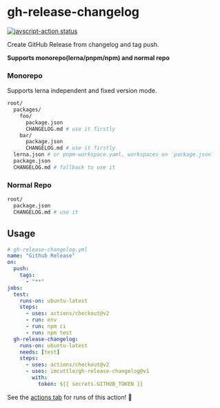 # gh-release-changelog

<a href="https://github.com/imcuttle/gh-release-changelog/actions"><img alt="javscript-action status" src="https://github.com/imcuttle/gh-release-changelog/workflows/ci/badge.svg"></a>

Create GitHub Release from changelog and tag push.

**Supports monorepo(lerna/pnpm/npm) and normal repo**

### Monorepo

Supports lerna independent and fixed version mode.

```bash
root/
  packages/
    foo/
      package.json
      CHANGELOG.md # use it firstly
    bar/
      package.json
      CHANGELOG.md # use it firstly
  lerna.json # or pnpm-workspace.yaml, workspaces on `package.json`
  package.json
  CHANGELOG.md # fallback to use it
```

### Normal Repo

```bash
root/
  package.json
  CHANGELOG.md # use it
```

## Usage

```yaml
# gh-release-changelog.yml
name: "Github Release"
on:
  push:
    tags:
      - "**"
jobs:
  test:
    runs-on: ubuntu-latest
    steps:
      - uses: actions/checkout@v2
      - run: env
      - run: npm ci
      - run: npm test
  gh-release-changelog:
    runs-on: ubuntu-latest
    needs: [test]
    steps:
      - uses: actions/checkout@v2
      - uses: imcuttle/gh-release-changelog@v1
        with:
          token: ${{ secrets.GITHUB_TOKEN }}
```

See the [actions tab](https://github.com/imcuttle/gh-release-changelog) for runs of this action! :rocket:
